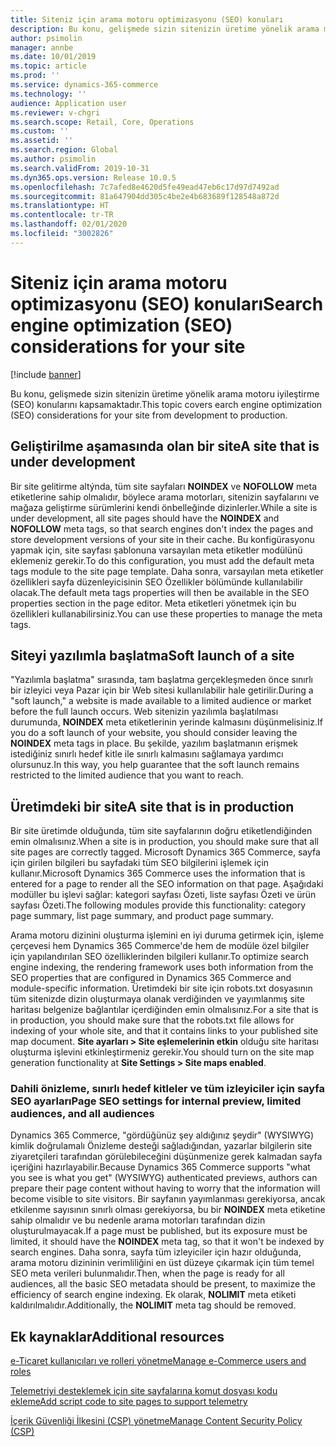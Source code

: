 ```yaml
---
title: Siteniz için arama motoru optimizasyonu (SEO) konuları
description: Bu konu, gelişmede sizin sitenizin üretime yönelik arama motoru iyileştirme (SEO) konularını kapsamaktadır.
author: psimolin
manager: annbe
ms.date: 10/01/2019
ms.topic: article
ms.prod: ''
ms.service: dynamics-365-commerce
ms.technology: ''
audience: Application user
ms.reviewer: v-chgri
ms.search.scope: Retail, Core, Operations
ms.custom: ''
ms.assetid: ''
ms.search.region: Global
ms.author: psimolin
ms.search.validFrom: 2019-10-31
ms.dyn365.ops.version: Release 10.0.5
ms.openlocfilehash: 7c7afed8e4620d5fe49ead47eb6c17d97d7492ad
ms.sourcegitcommit: 81a647904dd305c4be2e4b683689f128548a872d
ms.translationtype: HT
ms.contentlocale: tr-TR
ms.lasthandoff: 02/01/2020
ms.locfileid: "3002826"
---
```

# <a name="search-engine-optimization-seo-considerations-for-your-site"></a><span data-ttu-id="3260d-103">Siteniz için arama motoru optimizasyonu (SEO) konuları</span><span class="sxs-lookup"><span data-stu-id="3260d-103">Search engine optimization (SEO) considerations for your site</span></span>


[!include [banner](includes/banner.md)]

<span data-ttu-id="3260d-104">Bu konu, gelişmede sizin sitenizin üretime yönelik arama motoru iyileştirme (SEO) konularını kapsamaktadır.</span><span class="sxs-lookup"><span data-stu-id="3260d-104">This topic covers earch engine optimization (SEO) considerations for your site from development to production.</span></span>

## <a name="a-site-that-is-under-development"></a><span data-ttu-id="3260d-105">Geliştirilme aşamasında olan bir site</span><span class="sxs-lookup"><span data-stu-id="3260d-105">A site that is under development</span></span>

<span data-ttu-id="3260d-106">Bir site gelitirme altýnda, tüm site sayfaları **NOINDEX** ve **NOFOLLOW** meta etiketlerine sahip olmalıdır, böylece arama motorları, sitenizin sayfalarını ve mağaza geliştirme sürümlerini kendi önbelleğinde dizinlerler.</span><span class="sxs-lookup"><span data-stu-id="3260d-106">While a site is under development, all site pages should have the **NOINDEX** and **NOFOLLOW** meta tags, so that search engines don't index the pages and store development versions of your site in their cache.</span></span> <span data-ttu-id="3260d-107">Bu konfigürasyonu yapmak için, site sayfası şablonuna varsayılan meta etiketler modülünü eklemeniz gerekir.</span><span class="sxs-lookup"><span data-stu-id="3260d-107">To do this configuration, you must add the default meta tags module to the site page template.</span></span> <span data-ttu-id="3260d-108">Daha sonra, varsayılan meta etiketler özellikleri sayfa düzenleyicisinin SEO Özellikler bölümünde kullanılabilir olacak.</span><span class="sxs-lookup"><span data-stu-id="3260d-108">The default meta tags properties will then be available in the SEO properties section in the page editor.</span></span> <span data-ttu-id="3260d-109">Meta etiketleri yönetmek için bu özellikleri kullanabilirsiniz.</span><span class="sxs-lookup"><span data-stu-id="3260d-109">You can use these properties to manage the meta tags.</span></span>

## <a name="soft-launch-of-a-site"></a><span data-ttu-id="3260d-110">Siteyi yazılımla başlatma</span><span class="sxs-lookup"><span data-stu-id="3260d-110">Soft launch of a site</span></span>

<span data-ttu-id="3260d-111">"Yazılımla başlatma" sırasında, tam başlatma gerçekleşmeden önce sınırlı bir izleyici veya Pazar için bir Web sitesi kullanılabilir hale getirilir.</span><span class="sxs-lookup"><span data-stu-id="3260d-111">During a "soft launch," a website is made available to a limited audience or market before the full launch occurs.</span></span> <span data-ttu-id="3260d-112">Web sitenizin yazılımla başlatılması durumunda, **NOINDEX** meta etiketlerinin yerinde kalmasını düşünmelisiniz.</span><span class="sxs-lookup"><span data-stu-id="3260d-112">If you do a soft launch of your website, you should consider leaving the **NOINDEX** meta tags in place.</span></span> <span data-ttu-id="3260d-113">Bu şekilde, yazılım başlatmanın erişmek istediğiniz sınırlı hedef kitle ile sınırlı kalmasını sağlamaya yardımcı olursunuz.</span><span class="sxs-lookup"><span data-stu-id="3260d-113">In this way, you help guarantee that the soft launch remains restricted to the limited audience that you want to reach.</span></span>

## <a name="a-site-that-is-in-production"></a><span data-ttu-id="3260d-114">Üretimdeki bir site</span><span class="sxs-lookup"><span data-stu-id="3260d-114">A site that is in production</span></span>

<span data-ttu-id="3260d-115">Bir site üretimde olduğunda, tüm site sayfalarının doğru etiketlendiğinden emin olmalısınız.</span><span class="sxs-lookup"><span data-stu-id="3260d-115">When a site is in production, you should make sure that all site pages are correctly tagged.</span></span> <span data-ttu-id="3260d-116">Microsoft Dynamics 365 Commerce, sayfa için girilen bilgileri bu sayfadaki tüm SEO bilgilerini işlemek için kullanır.</span><span class="sxs-lookup"><span data-stu-id="3260d-116">Microsoft Dynamics 365 Commerce uses the information that is entered for a page to render all the SEO information on that page.</span></span> <span data-ttu-id="3260d-117">Aşağıdaki modüller bu işlevi sağlar: kategori sayfası Özeti, liste sayfası Özeti ve ürün sayfası Özeti.</span><span class="sxs-lookup"><span data-stu-id="3260d-117">The following modules provide this functionality: category page summary, list page summary, and product page summary.</span></span>

<span data-ttu-id="3260d-118">Arama motoru dizinini oluşturma işlemini en iyi duruma getirmek için, işleme çerçevesi hem Dynamics 365 Commerce'de hem de modüle özel bilgiler için yapılandırılan SEO özelliklerinden bilgileri kullanır.</span><span class="sxs-lookup"><span data-stu-id="3260d-118">To optimize search engine indexing, the rendering framework uses both information from the SEO properties that are configured in Dynamics 365 Commerce and module-specific information.</span></span> <span data-ttu-id="3260d-119">Üretimdeki bir site için robots.txt dosyasının tüm sitenizde dizin oluşturmaya olanak verdiğinden ve yayımlanmış site haritası belgenize bağlantılar içerdiğinden emin olmalısınız.</span><span class="sxs-lookup"><span data-stu-id="3260d-119">For a site that is in production, you should make sure that the robots.txt file allows for indexing of your whole site, and that it contains links to your published site map document.</span></span> <span data-ttu-id="3260d-120">**Site ayarları \> Site eşlemelerinin etkin** olduğu site haritası oluşturma işlevini etkinleştirmeniz gerekir.</span><span class="sxs-lookup"><span data-stu-id="3260d-120">You should turn on the site map generation functionality at **Site Settings \> Site maps enabled**.</span></span>

### <a name="page-seo-settings-for-internal-preview-limited-audiences-and-all-audiences"></a><span data-ttu-id="3260d-121">Dahili önizleme, sınırlı hedef kitleler ve tüm izleyiciler için sayfa SEO ayarları</span><span class="sxs-lookup"><span data-stu-id="3260d-121">Page SEO settings for internal preview, limited audiences, and all audiences</span></span>

<span data-ttu-id="3260d-122">Dynamics 365 Commerce, "gördüğünüz şey aldığınız şeydir" (WYSIWYG) kimlik doğrulamalı Önizleme desteği sağladığından, yazarlar bilgilerin site ziyaretçileri tarafından görülebileceğini düşünmenize gerek kalmadan sayfa içeriğini hazırlayabilir.</span><span class="sxs-lookup"><span data-stu-id="3260d-122">Because Dynamics 365 Commerce supports "what you see is what you get" (WYSIWYG) authenticated previews, authors can prepare their page content without having to worry that the information will become visible to site visitors.</span></span> <span data-ttu-id="3260d-123">Bir sayfanın yayımlanması gerekiyorsa, ancak etkilenme sayısının sınırlı olması gerekiyorsa, bu bir **NOINDEX** meta etiketine sahip olmalıdır ve bu nedenle arama motorları tarafından dizin oluşturulmayacak.</span><span class="sxs-lookup"><span data-stu-id="3260d-123">If a page must be published, but its exposure must be limited, it should have the **NOINDEX** meta tag, so that it won't be indexed by search engines.</span></span> <span data-ttu-id="3260d-124">Daha sonra, sayfa tüm izleyiciler için hazır olduğunda, arama motoru dizininin verimliliğini en üst düzeye çıkarmak için tüm temel SEO meta verileri bulunmalıdır.</span><span class="sxs-lookup"><span data-stu-id="3260d-124">Then, when the page is ready for all audiences, all the basic SEO metadata should be present, to maximize the efficiency of search engine indexing.</span></span> <span data-ttu-id="3260d-125">Ek olarak, **NOLIMIT** meta etiketi kaldırılmalıdır.</span><span class="sxs-lookup"><span data-stu-id="3260d-125">Additionally, the **NOLIMIT** meta tag should be removed.</span></span>

## <a name="additional-resources"></a><span data-ttu-id="3260d-126">Ek kaynaklar</span><span class="sxs-lookup"><span data-stu-id="3260d-126">Additional resources</span></span>

[<span data-ttu-id="3260d-127">e-Ticaret kullanıcıları ve rolleri yönetme</span><span class="sxs-lookup"><span data-stu-id="3260d-127">Manage e-Commerce users and roles</span></span>](manage-ecommerce-users-roles.md)

[<span data-ttu-id="3260d-128">Telemetriyi desteklemek için site sayfalarına komut dosyası kodu ekleme</span><span class="sxs-lookup"><span data-stu-id="3260d-128">Add script code to site pages to support telemetry</span></span>](add-telemetry.md)

[<span data-ttu-id="3260d-129">İçerik Güvenliği İlkesini (CSP) yönetme</span><span class="sxs-lookup"><span data-stu-id="3260d-129">Manage Content Security Policy (CSP)</span></span>](manage-csp.md)
